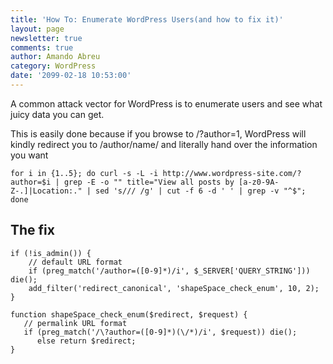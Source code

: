 ```yaml
---
title: 'How To: Enumerate WordPress Users(and how to fix it)'
layout: page
newsletter: true
comments: true
author: Amando Abreu
category: WordPress
date: '2099-02-18 10:53:00'
---
```

A common attack vector for WordPress is to enumerate users and see what juicy data you can get.

This is easily done because if you browse to /?author=1, WordPress will kindly redirect you to /author/name/ and literally hand over the information you want

```
for i in {1..5}; do curl -s -L -i http://www.wordpress-site.com/?author=$i | grep -E -o "" title="View all posts by [a-z0-9A-Z-.]|Location:." | sed 's/// /g' | cut -f 6 -d ' ' | grep -v "^$"; done
```

## The fix

```
if (!is_admin()) {    // default URL format    if (preg_match('/author=([0-9]*)/i', $_SERVER['QUERY_STRING'])) die();    add_filter('redirect_canonical', 'shapeSpace_check_enum', 10, 2);}
```

```
function shapeSpace_check_enum($redirect, $request) {   // permalink URL format   if (preg_match('/\?author=([0-9]*)(\/*)/i', $request)) die();      else return $redirect;}
```

